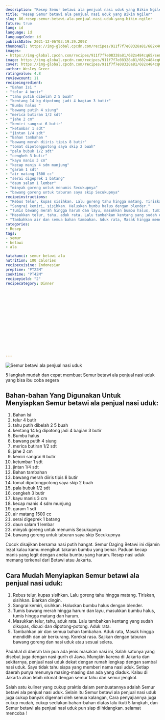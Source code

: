 ```yaml
---
description: "Resep Semur betawi ala penjual nasi uduk yang Bikin Ngiler"
title: "Resep Semur betawi ala penjual nasi uduk yang Bikin Ngiler"
slug: 86-resep-semur-betawi-ala-penjual-nasi-uduk-yang-bikin-ngiler
future: true
lang: id
language: id
languageCode: id
publishDate: 2021-12-06T03:19:39.209Z 
thumbnail: https://img-global.cpcdn.com/recipes/911f7f7e08328a81/682x484cq65/semur-betawi-ala-penjual-nasi-uduk-foto-resep-utama.png
images:
- https://img-global.cpcdn.com/recipes/911f7f7e08328a81/682x484cq65/semur-betawi-ala-penjual-nasi-uduk-foto-resep-utama.png
image: https://img-global.cpcdn.com/recipes/911f7f7e08328a81/682x484cq65/semur-betawi-ala-penjual-nasi-uduk-foto-resep-utama.png
cover: https://img-global.cpcdn.com/recipes/911f7f7e08328a81/682x484cq65/semur-betawi-ala-penjual-nasi-uduk-foto-resep-utama.png
author: Wesley Greer
ratingvalue: 4.8
reviewcount: 11
recipeingredient:
- "Bahan Isi "
- "telur 4 butir"
- "tahu putih dibelah 2 5 buah"
- "kentang 14 kg dipotong jadi 4 bagian 3 butir"
- "Bumbu halus "
- "bawang putih 4 siung"
- "merica butiran 1/2 sdt"
- "jahe 2 cm"
- "kemiri sangrai 6 butir"
- "ketumbar 1 sdt"
- "jintan 1/4 sdt"
- "Bahan tambahan "
- "bawang merah diiris tipis 8 butir"
- "tomat dipotongpotong saya skip 2 buah"
- "pala bubuk 1/2 sdt"
- "cengkeh 3 butir"
- "kayu manis 3 cm"
- "kecap manis 4 sdm munjung"
- "garam 1 sdt"
- "air matang 1500 cc"
- "serai digeprek 1 batang"
- "daun salam 1 lembar"
- "minyak goreng untuk menumis Secukupnya"
- "bawang goreng untuk taburan saya skip Secukupnya"
recipeinstructions:
- "Rebus telur, kupas sisihkan. Lalu goreng tahu hingga matang. Tiriskan, sisihkan. Biarkan dingin."
- "Sangrai kemiri, sisihkan. Haluskan bumbu halus dengan blender."
- "Tumis bawang merah hingga harum dan layu, masukkan bumbu halus, tumis hingga matang dan harum."
- "Masukkan telur, tahu, aduk rata. Lalu tambahkan kentang yang sudah dikupas, dicuci dan dipotong-potong. Aduk rata."
- "Tambahkan air dan semua bahan tambahan. Aduk rata, Masak hingga mendidih dan air berkurang. Koreksi rasa. Sajikan dengan taburan bawang goreng dan nasi uduk atau sesuai selera."
categories:
- Resep
tags:
- semur
- betawi
- ala

katakunci: semur betawi ala 
nutrition: 100 calories
recipecuisine: Indonesian
preptime: "PT22M"
cooktime: "PT42M"
recipeyield: "2"
recipecategory: Dinner


     
    
    
    
    
    
    
    
    
    
    
      
    
---
```



![Semur betawi ala penjual nasi uduk](https://img-global.cpcdn.com/recipes/911f7f7e08328a81/682x484cq65/semur-betawi-ala-penjual-nasi-uduk-foto-resep-utama.png)

5 langkah mudah dan cepat membuat  Semur betawi ala penjual nasi uduk yang bisa ibu coba segera

<!--inarticleads1-->

## Bahan-bahan Yang Digunakan Untuk Menyiapkan Semur betawi ala penjual nasi uduk:

1. Bahan Isi 
1. telur 4 butir
1. tahu putih dibelah 2 5 buah
1. kentang 14 kg dipotong jadi 4 bagian 3 butir
1. Bumbu halus 
1. bawang putih 4 siung
1. merica butiran 1/2 sdt
1. jahe 2 cm
1. kemiri sangrai 6 butir
1. ketumbar 1 sdt
1. jintan 1/4 sdt
1. Bahan tambahan 
1. bawang merah diiris tipis 8 butir
1. tomat dipotongpotong saya skip 2 buah
1. pala bubuk 1/2 sdt
1. cengkeh 3 butir
1. kayu manis 3 cm
1. kecap manis 4 sdm munjung
1. garam 1 sdt
1. air matang 1500 cc
1. serai digeprek 1 batang
1. daun salam 1 lembar
1. minyak goreng untuk menumis Secukupnya
1. bawang goreng untuk taburan saya skip Secukupnya

Cocok disajikan bersama nasi putih hangat. Semur Daging Betawi ini dijamin lezat kalau kamu mengikuti takaran bumbu yang benar. Paduan kecap manis yang legit dengan aneka bumbu yang harum. Resep nasi uduk memang terkenal dari Betawi atau Jakarta. 

<!--inarticleads2-->

## Cara Mudah Menyiapkan Semur betawi ala penjual nasi uduk:

1. Rebus telur, kupas sisihkan. Lalu goreng tahu hingga matang. Tiriskan, sisihkan. Biarkan dingin.
1. Sangrai kemiri, sisihkan. Haluskan bumbu halus dengan blender.
1. Tumis bawang merah hingga harum dan layu, masukkan bumbu halus, tumis hingga matang dan harum.
1. Masukkan telur, tahu, aduk rata. Lalu tambahkan kentang yang sudah dikupas, dicuci dan dipotong-potong. Aduk rata.
1. Tambahkan air dan semua bahan tambahan. Aduk rata, Masak hingga mendidih dan air berkurang. Koreksi rasa. Sajikan dengan taburan bawang goreng dan nasi uduk atau sesuai selera.


Padahal di daerah lain pun ada jenis masakan nasi ini, Salah satunya yang disebut juga dengan nasi gurih di Jawa. Mungkin karena di Jakarta dan sekitarnya, penjual nasi uduk dekat dengan rumah lengkap dengan sambal nasi uduk. Saya tidak tahu siapa yang memberi nama nasi uduk. Setiap daerah punya menunya masing-masing dan ada yang diaduk. Kalau di Jakarta akan lebih nikmat dengan semur tahu dan semur jengkol. 

Salah satu kuliner yang cukup praktis dalam pembuatannya adalah  Semur betawi ala penjual nasi uduk. Selain itu  Semur betawi ala penjual nasi uduk  juga cukup banyak digemari oleh semua kalangan, Cara penyajiannya juga cukup mudah, cukup sediakan bahan-bahan diatas lalu ikuti 5 langkah, dan  Semur betawi ala penjual nasi uduk  pun siap di hidangkan. selamat mencoba !
